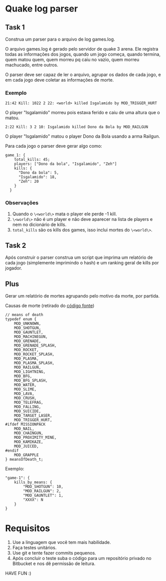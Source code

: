 # Quake log parser

## Task 1

Construa um parser para o arquivo de log games.log.

O arquivo games.log é gerado pelo servidor de quake 3 arena. Ele registra todas as informações dos jogos, quando um jogo começa, quando termina, quem matou quem, quem morreu pq caiu no vazio, quem morreu machucado, entre outros.

O parser deve ser capaz de ler o arquivo, agrupar os dados de cada jogo, e em cada jogo deve coletar as informações de morte.

### Exemplo

  	21:42 Kill: 1022 2 22: <world> killed Isgalamido by MOD_TRIGGER_HURT
  
  O player "Isgalamido" morreu pois estava ferido e caiu de uma altura que o matou.

  	2:22 Kill: 3 2 10: Isgalamido killed Dono da Bola by MOD_RAILGUN
  
  O player "Isgalamido" matou o player Dono da Bola usando a arma Railgun.
  
Para cada jogo o parser deve gerar algo como:

    game_1: {
	    total_kills: 45;
	    players: ["Dono da bola", "Isgalamido", "Zeh"]
	    kills: {
	      "Dono da bola": 5,
	      "Isgalamido": 18,
	      "Zeh": 20
	    }
	  }

### Observações

1. Quando o `\<world\>` mata o player ele perde -1 kill.
2. `\<world\>` não é um player e não deve aparecer na lista de players e nem no dicionário de kills.
3. `total_kills` são os kills dos games, isso inclui mortes do `\<world\>`.

## Task 2

Após construir o parser construa um script que imprima um relatório de cada jogo (simplemente imprimindo o hash) e um ranking geral de kills por jogador.

## Plus

Gerar um relatório de mortes agrupando pelo motivo da morte, por partida.

Causas de morte (retirado do [código fonte](https://github.com/id-Software/Quake-III-Arena/blob/master/code/game/bg_public.h))

	// means of death
	typedef enum {
		MOD_UNKNOWN,
		MOD_SHOTGUN,
		MOD_GAUNTLET,
		MOD_MACHINEGUN,
		MOD_GRENADE,
		MOD_GRENADE_SPLASH,
		MOD_ROCKET,
		MOD_ROCKET_SPLASH,
		MOD_PLASMA,
		MOD_PLASMA_SPLASH,
		MOD_RAILGUN,
		MOD_LIGHTNING,
		MOD_BFG,
		MOD_BFG_SPLASH,
		MOD_WATER,
		MOD_SLIME,
		MOD_LAVA,
		MOD_CRUSH,
		MOD_TELEFRAG,
		MOD_FALLING,
		MOD_SUICIDE,
		MOD_TARGET_LASER,
		MOD_TRIGGER_HURT,
	#ifdef MISSIONPACK
		MOD_NAIL,
		MOD_CHAINGUN,
		MOD_PROXIMITY_MINE,
		MOD_KAMIKAZE,
		MOD_JUICED,
	#endif
		MOD_GRAPPLE
	} meansOfDeath_t;

Exemplo:

	"game-1": {
		kills_by_means: {
			"MOD_SHOTGUN": 10,
			"MOD_RAILGUN": 2,
			"MOD_GAUNTLET": 1,
			"XXXX": N
		}
	}

# Requisitos

1. Use a linguagem que você tem mais habilidade.
2. Faça testes unitários.
3. Use git e tente fazer commits pequenos.
4. Após concluir o teste suba o código para um repositório privado no Bitbucket e nos dê permissão de leitura.

HAVE FUN :)